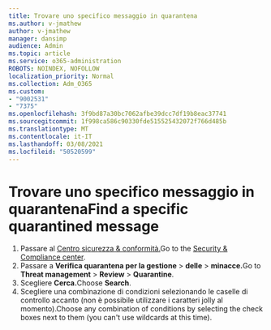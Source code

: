 ```yaml
---
title: Trovare uno specifico messaggio in quarantena
ms.author: v-jmathew
author: v-jmathew
manager: dansimp
audience: Admin
ms.topic: article
ms.service: o365-administration
ROBOTS: NOINDEX, NOFOLLOW
localization_priority: Normal
ms.collection: Adm_O365
ms.custom:
- "9002531"
- "7375"
ms.openlocfilehash: 3f9bd87a30bc7062afbe39dcc7df19b8eac37741
ms.sourcegitcommit: 1f998ca586c90330fde515525432072f766d485b
ms.translationtype: MT
ms.contentlocale: it-IT
ms.lasthandoff: 03/08/2021
ms.locfileid: "50520599"
---
```

# <a name="find-a-specific-quarantined-message"></a><span data-ttu-id="f33ee-102">Trovare uno specifico messaggio in quarantena</span><span class="sxs-lookup"><span data-stu-id="f33ee-102">Find a specific quarantined message</span></span>

1. <span data-ttu-id="f33ee-103">Passare al [Centro sicurezza & conformità.](https://go.microsoft.com/fwlink/p/?linkid=2077143)</span><span class="sxs-lookup"><span data-stu-id="f33ee-103">Go to the [Security & Compliance center](https://go.microsoft.com/fwlink/p/?linkid=2077143).</span></span>
2. <span data-ttu-id="f33ee-104">Passare a **Verifica quarantena per la gestione**  >  **delle**  >  **minacce.**</span><span class="sxs-lookup"><span data-stu-id="f33ee-104">Go to **Threat management** > **Review** > **Quarantine**.</span></span>
3. <span data-ttu-id="f33ee-105">Scegliere **Cerca.**</span><span class="sxs-lookup"><span data-stu-id="f33ee-105">Choose **Search**.</span></span>
4. <span data-ttu-id="f33ee-106">Scegliere una combinazione di condizioni selezionando le caselle di controllo accanto (non è possibile utilizzare i caratteri jolly al momento).</span><span class="sxs-lookup"><span data-stu-id="f33ee-106">Choose any combination of conditions by selecting the check boxes next to them (you can't use wildcards at this time).</span></span>
